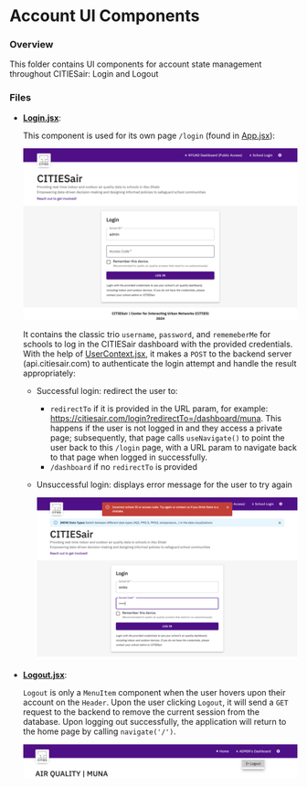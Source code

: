 # Account UI Components

### Overview

This folder contains UI components for account state management throughout CITIESair: Login and Logout

### Files

- [**Login.jsx**](./Login.jsx): 

  This component is used for its own page `/login` (found in [App.jsx](/src/App.jsx)):
  
  ![login-page](/documentation/login.png)

  It contains the classic trio `username`, `password`, and `rememeberMe` for schools to log in the CITIESair dashboard with the provided credentials. With the help of [UserContext.jsx](/src/ContextProviders/UserContext.jsx), it makes a `POST` to the backend server (api.citiesair.com) to authenticate the login attempt and handle the result appropriately:
    - Successful login: redirect the user to:
      - `redirectTo` if it is provided in the URL param, for example: https://citiesair.com/login?redirectTo=/dashboard/muna. This happens if the user is not logged in and they access a private page; subsequently, that page calls `useNavigate()` to point the user back to this `/login` page, with a URL param to navigate back to that page when logged in successfully.
      - `/dashboard` if no `redirectTo` is provided
    - Unsuccessful login: displays error message for the user to try again

      ![login-unsuccessful](/documentation/login-unsuccessful.png)

- [**Logout.jsx**](./Logout.jsx): 

  `Logout` is only a `MenuItem` component when the user hovers upon their account on the `Header`. Upon the user clicking `Logout`, it will send a `GET` request to the backend to remove the current session from the database. Upon logging out successfully, the application will return to the home page by calling `navigate('/')`.

  ![logout-popup](/documentation/logout.png)